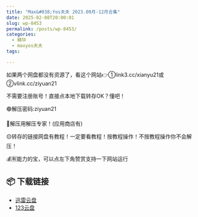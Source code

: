 ```yaml
---
title: "Max&#038;Yos夫夫 2023.09月-12月合集"
date: 2025-02-08T20:00:01
slug: wp-8453
permalink: /posts/wp-8453/
categories:
  - 精华
  - maxyos夫夫
tags:

---
```


如果两个网盘都没有资源了，看这个网站👉①link3.cc/xianyu21或②vlink.cc/ziyuan21

不需要注册账号！直接点本地下载转存OK？懂吧！

🟢解压密码:ziyuan21

🔵解压用解压专家！(应用商店有)

🟡转存的链接网盘有教程！一定要看教程！按教程操作！不按教程操作你不会解压！

💰🈶能力的宝，可以点左下角赞赏支持一下网站运行

## 📦 下载链接
- [迅雷云盘](https://blziyuan21.com/pay-download/8453?key=79cb9c6015&down_id=0)
- [123云盘](https://blziyuan21.com/pay-download/8453?key=79cb9c6015&down_id=1)

